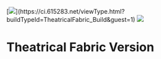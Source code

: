 [![](https://ci.615283.net/app/rest/builds/buildType:(id:TheatricalFabric_Build)/statusIcon)](https://ci.615283.net/viewType.html?buildTypeId=TheatricalFabric_Build&guest=1)
[![](https://img.shields.io/discord/481830554447118371.svg)](https://discord.gg/7qMs5d6)


# Theatrical Fabric Version
